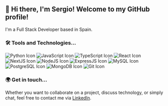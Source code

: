 <!--
**sergiolopezsouto/sergiolopezsouto** is a ✨ _special_ ✨ repository because its `README.md` (this file) appears on your GitHub profile.

Here are some ideas to get you started:

- 🔭 I’m currently working on ...
- 🌱 I’m currently learning ...
- 👯 I’m looking to collaborate on ...
- 🤔 I’m looking for help with ...
- 💬 Ask me about ...
- 📫 How to reach me: ...
- 😄 Pronouns: ...
- ⚡ Fun fact: ...
-->

## 👋 Hi there, I'm Sergio! Welcome to my GitHub profile!

I'm a Full Stack Developer based in Spain.


### 🛠️ Tools and Technologies...

![Python Icon](https://img.shields.io/badge/Python-FFD43B?style=for-the-badge&logo=python&logoColor=blue
) ![JavaScript Icon](https://img.shields.io/badge/JavaScript-323330?style=for-the-badge&logo=javascript&logoColor=F7DF1E
) ![TypeScript Icon](https://img.shields.io/badge/TypeScript-007ACC?style=for-the-badge&logo=typescript&logoColor=white
) ![React Icon](https://img.shields.io/badge/React-20232A?style=for-the-badge&logo=react&logoColor=61DAFB
) ![NextJS Icon](https://img.shields.io/badge/next.js-000000?style=for-the-badge&logo=nextdotjs&logoColor=white
) ![NodeJS Icon](https://img.shields.io/badge/Node.js-339933?style=for-the-badge&logo=nodedotjs&logoColor=white
) ![ExpressJS Icon](https://img.shields.io/badge/Express.js-000000?style=for-the-badge&logo=express&logoColor=white
) ![MySQL Icon](https://img.shields.io/badge/MySQL-005C84?style=for-the-badge&logo=mysql&logoColor=white
) ![PostgreSQL Icon](https://img.shields.io/badge/PostgreSQL-316192?style=for-the-badge&logo=postgresql&logoColor=white
) ![MongoDB Icon](https://img.shields.io/badge/MongoDB-4EA94B?style=for-the-badge&logo=mongodb&logoColor=white
) ![Git Icon](https://img.shields.io/badge/GIT-E44C30?style=for-the-badge&logo=git&logoColor=white
)

### 🌍 Get in touch...

Whether you want to collaborate on a project, discuss technology, or simply chat, feel free to contact me via [LinkedIn](https://www.linkedin.com/in/sergiolopezsouto/).
